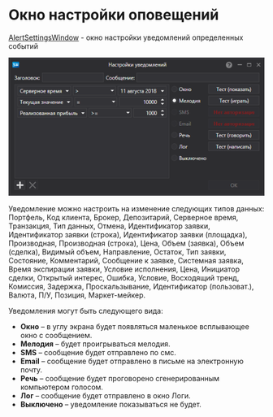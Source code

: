 # Окно настройки оповещений

[AlertSettingsWindow](xref:StockSharp.Alerts.AlertSettingsWindow) \- окно настройки уведомлений определенных событий 

![API GUI AlertWindow](../../../images/api_gui_alertwindow.png)

Уведомление можно настроить на изменение следующих типов данных: Портфель, Код клиента, Брокер, Депозитарий, Серверное время, Транзакция, Тип данных, Отмена, Идентификатор заявки, Идентификатор заявки (строка), Идентификатор заявки (площадка), Производная, Производная (строка), Цена, Объем (заявка), Объем (сделка), Видимый объем, Направление, Остаток, Тип заявки, Состояние, Комментарий, Сообщение к заявке, Системная заявка, Время экспирации заявки, Условие исполнения, Цена, Инициатор сделки, Открытый интерес, Ошибка, Условие, Восходящий тренд, Комиссия, Задержка, Проскальзывание, Идентификатор (пользоват.), Валюта, П\/У, Позиция, Маркет\-мейкер.

Уведомления могут быть следующего вида:

- **Окно** – в углу экрана будет появляться маленькое всплывающее окно с сообщением.
- **Мелодия** – будет проигрываться мелодия.
- **SMS** – сообщение будет отправлено по смс.
- **Email** – сообщение будет отправлено в письме на электронную почту.
- **Речь** – сообщение будет проговорено сгенерированным компьютером голосом.
- **Лог** – сообщение будет отправлено в окно Логи.
- **Выключено** – уведомление показываться не будет.
